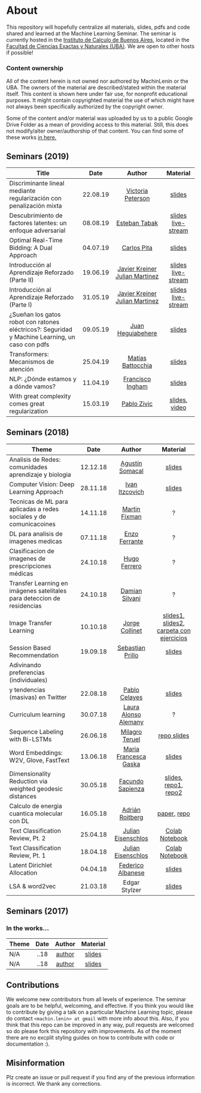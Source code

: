 # About

This repository will hopefully centralize all materials, slides, pdfs and code shared and learned at the Machine Learning Seminar. The seminar is currently hosted in the [Instituto de Calculo de Buenos Aires](www.ic.fcen.uba.ar), located in the [Facultad de Ciencias Exactas y Naturales (UBA)](https://exactas.uba.ar/). We are open to other hosts if possible!


### Content ownership 

All of the content herein is not owned nor authored by MachinLenin or the UBA. The owners of the material are described/stated within the material itself. This content is shown here under fair use, for nonprofit educational purposes. It might contain copyrighted material the use of which might have not always been specifically authorized by the copyright owner.


Some of the content and/or material was uploaded by us to a public Google Drive Folder as a mean of providing access to this material. Still, this does not modify/alter owner/authorship of that content.
You can find some of these works [in here.](https://drive.google.com/drive/folders/1vg-sN1jVUC58D7_MzsBTSzcaqfHsi4bH?usp=sharing
)


## Seminars (2019)

| Title         | Date          | Author | Material | 
| ------------- |:-------------:| :----: | :------: |
| Discriminante lineal mediante regularización con penalización mixta | 22.08.19 | [Victoria Peterson](https://www.researchgate.net/profile/Victoria_Peterson2) | [slides](https://drive.google.com/open?id=1iWgg9IS3rn7SYmRhQyAo32_gRIBWBLLx) |
| Descubrimiento de factores latentes: un enfoque adversarial | 08.08.19 | [Esteban Tabak](https://math.nyu.edu/people/profiles/TABAK_Esteban.html) | [slides](https://drive.google.com/open?id=1Z0Uovb6lkRytchZOpNm5W-UcxR62RQIA) [live-stream](youtube.com/watch?v=W8AT5CIFFeE) |
| Optimal Real-Time Bidding: A Dual Approach | 04.07.19 | [Carlos Pita](https://github.com/memeplex) | [slides](https://drive.google.com/file/d/15QDuS3h1I2E77rGYWG5JGEWAZONHyU6w/view) |
| Introducción al Aprendizaje Reforzado (Parte II) | 19.06.19 | [Javier Kreiner](https://www.linkedin.com/in/javierkreiner/) [Julian Martinez](http://mate.dm.uba.ar/~jmartine/) | [slides](https://drive.google.com/open?id=1NOxS7FdFKAUDE6kSI4smsuS7pp0_1KQq) [live-stream](https://youtu.be/N7UueSdZJaQ) |
| Introducción al Aprendizaje Reforzado (Parte I) | 31.05.19 | [Javier Kreiner](https://www.linkedin.com/in/javierkreiner/) [Julian Martinez](http://mate.dm.uba.ar/~jmartine/) | [slides](https://docs.google.com/presentation/d/1cHXIMImB6oqQ28CO50AyxPGaSiNFoh2CSdmD5DsuxOM/edit?usp=sharing) [live-stream](https://youtu.be/nio4AsWq7ic) |
|¿Sueñan los gatos robot con ratones eléctricos?: Seguridad y Machine Learning, un caso con pdfs | 09.05.19 | [Juan Heguiabehere](http://web.fi.uba.ar/~jheguiabehere/) | [slides](https://docs.google.com/presentation/d/1uFhIFqFjMpxkEK3Hed0u2qY5RLeU1M6MorIhSM2cdh0)
| Transformers: Mecanismos de atención | 25.04.19 | [Matías Battocchia](https://github.com/matiasbattocchia) | [slides](https://docs.google.com/presentation/d/1CbSZdpIWn_GEv3xblm7MjMK6CAny79t0ntNWhLeg9Sk/edit#slide=id.p) |
| NLP: ¿Dónde estamos y a dónde vamos? | 11.04.19 | [Francisco Ingham](https://github.com/fpingham) | [slides](https://docs.google.com/presentation/d/1K_mD9Q8hixOKnLDSa-Regp6FH9zc5DRiwvSk7I3qMP0/edit?usp=sharing) | 
| With great complexity comes great regularization | 15.03.19 | [Pablo Zivic](https://ar.linkedin.com/in/pablozivic) | [slides](https://docs.google.com/presentation/d/1Ay7kHpbeZH2jJKeMzyJnLSa4g4-Yep0-v-OiNcTX268/edit#slide=id.g4eaa901bc1_0_734), [video](https://youtu.be/vvCbPrqXDTQ) | 

## Seminars (2018)

| Theme         | Date          | Author | Material | 
| ------------- |:-------------:| :----: | :------: |
| Analisis de Redes: comunidades aprendizaje y biologia | 12.12.18 | [Agustín Somacal](https://ar.linkedin.com/in/agustin-somacal-737b85a2) | [slides](https://slack-files.com/T6ZK5LS3E-FETKX5ETS-3fd138172a) | 
| Computer Vision: Deep Learning Approach | 28.11.18 | [Ivan Itzcovich](https://github.com/iitzco) | [slides](https://slack-files.com/T6ZK5LS3E-FEH8BQNK0-cac770d0a5) | 
| Tecnicas de ML para aplicadas a redes sociales y de comunicacoines | 14.11.18 | [Martin Fixman](https://github.com/Fixman) | ? | 
| DL para analisis de imagenes medicas | 07.11.18 | [Enzo Ferrante](https://eferrante.github.io/) | ? | 
| Clasificacion de imagenes de prescripciones médicas | 24.10.18 | [Hugo Ferrero](https://www.linkedin.com/in/hugo-ferrero-314315143/) | ? | 
| Transfer Learning en imágenes satelitales para deteccion de residencias | 24.10.18 | [Damian Silvani](https://github.com/munshkr) | ? | 
| Image Transfer Learning | 10.10.18 | [Jorge Collinet](https://github.com/jorgeCollinet) | [slides1](https://drive.google.com/open?id=1YgkKy6q8QaBXb2liRhoToq-OVCW1k7zcrQ5ZdpZC2pY), [slides2](https://drive.google.com/open?id=1JNvThRIVZxIUK11FRFhlb-lIR1tVNZt0), [carpeta con ejercicios](https://drive.google.com/open?id=1sFMyMRvmGFkTu_6VGFITY3dplxGxlyjU)  | 
| Session Based Recommendation | 19.09.18 | [Sebastian Prillo](https://github.com/sprillo) | [slides](http://nbviewer.jupyter.org/format/slides/github/sprillo/slides/blob/master/Session_Based_Recommendation/Session_Based_Recommendation.ipynb#/) | 
| Adivinando preferencias (individuales)
y tendencias (masivas) en Twitter | 22.08.18 | [Pablo Celayes](https://github.com/pablocelayes) | [slides](http://nbviewer.jupyter.org/format/slides/github/pablocelayes/sna_classifier/blob/arreglando/slidesmachinlenin/slides.ipynb#/) | 
| Curriculum learning | 30.07.18 | [Laura Alonso Alemany](https://www.cs.famaf.unc.edu.ar/~laura/) | ? | 
| Sequence Labeling with Bi-LSTMs | 26.06.18 | [Milagro Teruel](https://github.com/mit0110) | [repo slides](https://github.com/mit0110/simpleSequenceClassification) | 
| Word Embeddings: W2V, Glove, FastText | 13.06.18 | [Maria Francesca Gaska]() | [slides](https://slack-files.com/T6ZK5LS3E-FB9V62MUL-b22c7c3503)| 
| Dimensionality Reduction via weighted geodesic distances | 30.05.18 | [Facundo Sapienza](https://github.com/facusapienza21) | [slides](https://slack-files.com/T6ZK5LS3E-FAYLEMQ76-28df885038), [repo1](https://github.com/facusapienza21/d-distance), [repo2](https://github.com/facusapienza21/dimensionality-reduction) | 
| Calculo de energia cuantica molecular con DL | 16.05.18 | [Adrián Roitberg](https://roitberg.chem.ufl.edu/) | [paper](https://arxiv.org/abs/1610.08935), [repo](https://github.com/isayev/ASE_ANI) | 
| Text Classification Review, Pt. 2 | 25.04.18 | [Julian Eisenschlos](https://github.com/eisenjulian) | [Colab Notebook](https://colab.research.google.com/drive/1mkYmLH8NHoB3f-EIkp7l6rUPFrfyxdcf) | 
| Text Classification Review, Pt. 1 | 18.04.18 | [Julian Eisenschlos](https://github.com/eisenjulian) | [Colab Notebook](https://colab.research.google.com/drive/1mkYmLH8NHoB3f-EIkp7l6rUPFrfyxdcf) | 
| Latent Dirichlet Allocation | 04.04.18 | [Federico Albanese](http://www.ic.fcen.uba.ar/en/institution/staff/federico-albanese) | [slides](https://docs.google.com/presentation/d/????) | 
| LSA & word2vec | 21.03.18 | Edgar Stylzer | [slides](https://slack-files.com/T6ZK5LS3E-F9VD2GERM-3a7d6797fa) | 


## Seminars (2017)

### In the works...

| Theme         | Date          | Author | Material | 
| ------------- |:-------------:| :----: | :------: |
| N/A | ..18 | [author]() | [slides]() | 
| N/A | ..18 | [author]() | [slides]() | 


## Contributions

We welcome new contributors from all levels of experience. The seminar goals are to be helpful, welcoming, and effective. If you think you would like to contribute by giving a talk on a particular Machine Learning topic, please do contact `<machin.lenin> at gmail` with more info about this.
Also, if you think that this repo can be improved in any way, pull requests are welcomed so do please fork this repository with improvements. As of the moment there are no excplit styling guides on how to contribute with code or documentation :).

## Misinformation

Plz create an issue or pull request if you find any of the previous information is incorrect. We thank any corrections.
